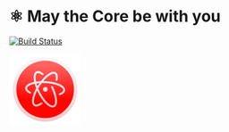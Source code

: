# ⚛ May the Core be with you

[![Build Status](https://travis-ci.org/romaklimenko/core.svg?branch=master)](https://travis-ci.org/romaklimenko/core)


<img src="https://raw.githubusercontent.com/romaklimenko/core/master/img/core.png" height="128" width="128" />
